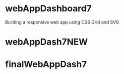 # webAppDashboard7
 Building a responsive web app using CSS Grid and SVG
# webAppDash7NEW
# finalWebAppDash7
